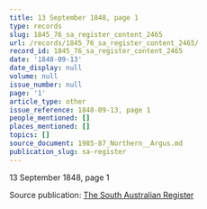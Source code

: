 ```yaml
---
title: 13 September 1848, page 1
type: records
slug: 1845_76_sa_register_content_2465
url: /records/1845_76_sa_register_content_2465/
record_id: 1845_76_sa_register_content_2465
date: '1848-09-13'
date_display: null
volume: null
issue_number: null
page: '1'
article_type: other
issue_reference: 1848-09-13, page 1
people_mentioned: []
places_mentioned: []
topics: []
source_document: 1985-87_Northern__Argus.md
publication_slug: sa-register
---
```


13 September 1848, page 1

Source publication: [The South Australian Register](/publications/sa-register/)
